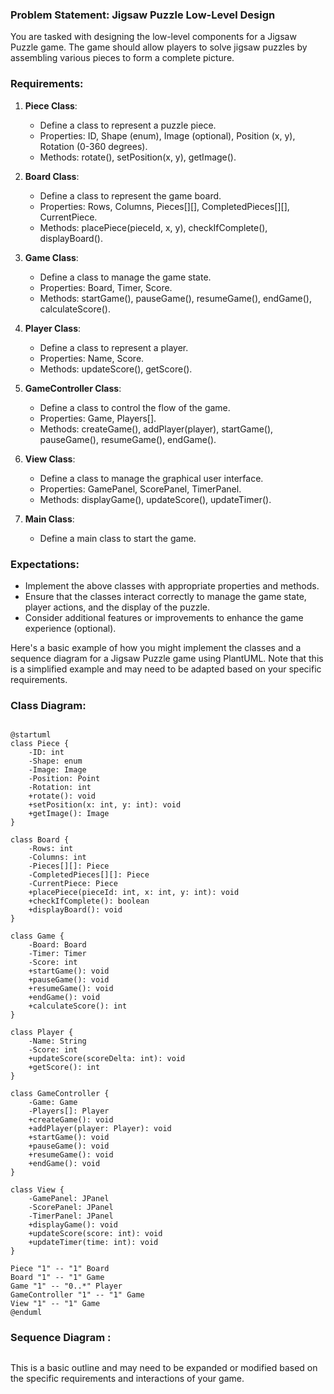 
### Problem Statement: Jigsaw Puzzle Low-Level Design

You are tasked with designing the low-level components for a Jigsaw Puzzle game. The game should allow players to solve jigsaw puzzles by assembling various pieces to form a complete picture.

### Requirements:

1. **Piece Class**:
    - Define a class to represent a puzzle piece.
    - Properties: ID, Shape (enum), Image (optional), Position (x, y), Rotation (0-360 degrees).
    - Methods: rotate(), setPosition(x, y), getImage().

2. **Board Class**:
    - Define a class to represent the game board.
    - Properties: Rows, Columns, Pieces[][], CompletedPieces[][], CurrentPiece.
    - Methods: placePiece(pieceId, x, y), checkIfComplete(), displayBoard().

3. **Game Class**:
    - Define a class to manage the game state.
    - Properties: Board, Timer, Score.
    - Methods: startGame(), pauseGame(), resumeGame(), endGame(), calculateScore().

4. **Player Class**:
    - Define a class to represent a player.
    - Properties: Name, Score.
    - Methods: updateScore(), getScore().

5. **GameController Class**:
    - Define a class to control the flow of the game.
    - Properties: Game, Players[].
    - Methods: createGame(), addPlayer(player), startGame(), pauseGame(), resumeGame(), endGame().

6. **View Class**:
    - Define a class to manage the graphical user interface.
    - Properties: GamePanel, ScorePanel, TimerPanel.
    - Methods: displayGame(), updateScore(), updateTimer().

7. **Main Class**:
    - Define a main class to start the game.

### Expectations:

- Implement the above classes with appropriate properties and methods.
- Ensure that the classes interact correctly to manage the game state, player actions, and the display of the puzzle.
- Consider additional features or improvements to enhance the game experience (optional).

Here's a basic example of how you might implement the classes and a sequence diagram for a Jigsaw Puzzle game using PlantUML. Note that this is a simplified example and may need to be adapted based on your specific requirements.

### Class Diagram:
<img src=""/>

```plantuml
@startuml
class Piece {
    -ID: int
    -Shape: enum
    -Image: Image
    -Position: Point
    -Rotation: int
    +rotate(): void
    +setPosition(x: int, y: int): void
    +getImage(): Image
}

class Board {
    -Rows: int
    -Columns: int
    -Pieces[][]: Piece
    -CompletedPieces[][]: Piece
    -CurrentPiece: Piece
    +placePiece(pieceId: int, x: int, y: int): void
    +checkIfComplete(): boolean
    +displayBoard(): void
}

class Game {
    -Board: Board
    -Timer: Timer
    -Score: int
    +startGame(): void
    +pauseGame(): void
    +resumeGame(): void
    +endGame(): void
    +calculateScore(): int
}

class Player {
    -Name: String
    -Score: int
    +updateScore(scoreDelta: int): void
    +getScore(): int
}

class GameController {
    -Game: Game
    -Players[]: Player
    +createGame(): void
    +addPlayer(player: Player): void
    +startGame(): void
    +pauseGame(): void
    +resumeGame(): void
    +endGame(): void
}

class View {
    -GamePanel: JPanel
    -ScorePanel: JPanel
    -TimerPanel: JPanel
    +displayGame(): void
    +updateScore(score: int): void
    +updateTimer(time: int): void
}

Piece "1" -- "1" Board
Board "1" -- "1" Game
Game "1" -- "0..*" Player
GameController "1" -- "1" Game
View "1" -- "1" Game
@enduml
```

### Sequence Diagram :

<img src=""/>

This is a basic outline and may need to be expanded or modified based on the specific requirements and interactions of your game.